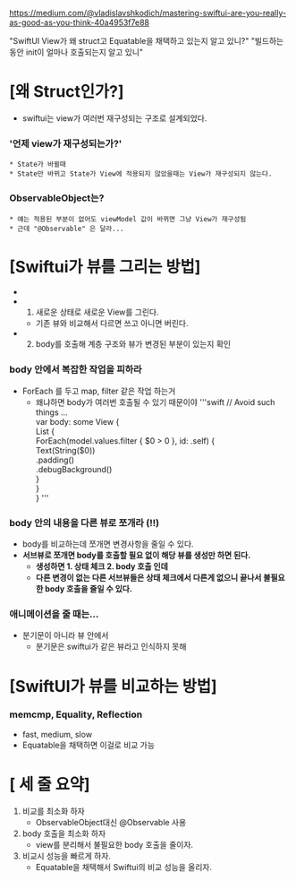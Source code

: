
https://medium.com/@vladislavshkodich/mastering-swiftui-are-you-really-as-good-as-you-think-40a4953f7e88

"SwiftUI View가 왜 struct고 Equatable을 채택하고 있는지 알고 있니?"
"빌드하는 동안 init이 얼마나 호출되는지 알고 있니"

# [왜 Struct인가?]
* swiftui는 view가 여러번 재구성되는 구조로 설계되었다.

### '언제 view가 재구성되는가?'
	* State가 바뀔때
	* State만 바뀌고 State가 View에 적용되지 않았을때는 View가 재구성되지 않는다. 

### ObservableObject는?
	* 얘는 적용된 부분이 없어도 viewModel 값이 바뀌면 그냥 View가 재구성됨
	* 근데 "@Observable" 은 달라...



# [Swiftui가 뷰를 그리는 방법]
* 
* 1. 새로운 상태로 새로운 View를 그린다.
	* 기존 뷰와 비교해서 다르면 쓰고 아니면 버린다.
* 2. body를 호출해 계층 구조와 뷰가 변경된 부분이 있는지 확인


### body 안에서 복잡한 작업을 피하라

* ForEach 를 두고 map, filter 같은 작업 하는거
	* 왜냐하면 body가 여러번 호출될 수 있기 때문이야
'''swift
// Avoid such things ...  
var body: some View {  
List {  
ForEach(model.values.filter { $0 > 0 }, id: \.self) {  
Text(String($0))  
.padding()  
.debugBackground()  
}  
}  
}
'''

### body 안의 내용을 다른 뷰로 쪼개라 (!!)

* body를 비교하는데 쪼개면 변경사항을 줄일 수 있다.
* **서브뷰로 쪼개면 body를 호출할 필요 없이 해당 뷰를 생성만 하면 된다.**
	* **생성하면 1. 상태 체크 2. body 호출 인데**
	* **다른 변경이 없는 다른 서브뷰들은 상태 체크에서 다른게 없으니 끝나서 불필요한 body 호출을 줄일 수 있다.**


### 애니메이션을 줄 때는...

* 분기문이 아니라 뷰 안에서
	* 분기문은 swiftui가 같은 뷰라고 인식하지 못해



# [SwiftUI가 뷰를 비교하는 방법]

### memcmp, Equality, Reflection

* fast, medium, slow
* Equatable을 채택하면 이걸로 비교 가능


# [ 세 줄 요약]

1. 비교를 최소화 하자
	* ObservableObject대신 @Observable 사용
2. body 호출을 최소화 하자
	* view를 분리해서 불필요한 body 호출을 줄이자.
1. 비교시 성능을 빠르게 하자.
	* Equatable을 채택해서 Swiftui의 비교 성능을 올리자.
